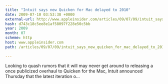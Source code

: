 ```yaml
---
title: "Intuit says new Quicken for Mac delayed to 2010"
date: 2009-07-10 03:53:38 +0000
external-url: http://www.appleinsider.com/articles/09/07/09/intuit_says_new_quicken_for_mac_delayed_to_2010.html
hash: d743c18c5ee8e1af58097f228e50c5bb
year: 2009
month: 07
scheme: http
host: www.appleinsider.com
path: /articles/09/07/09/intuit_says_new_quicken_for_mac_delayed_to_2010.html

---
```


Looking to quash rumors that it will may never get around to releasing a once publicized overhaul to Quicken for the Mac, Intuit announced Thursday that the latest iteration o...
